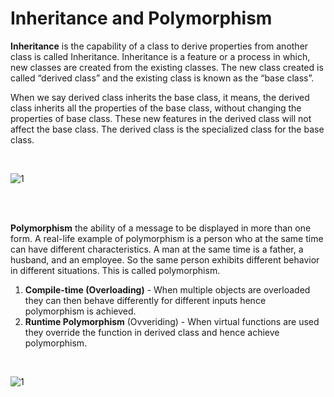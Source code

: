 # Inheritance and Polymorphism

<b>Inheritance</b> is the capability of a class to derive properties from another class is called Inheritance. Inheritance is a feature 
or a process in which, new classes are created from the existing classes. The new class created is called “derived class”
and the existing class is known as the “base class”.

When we say derived class inherits the base class, it means, the derived class inherits all the properties of the base class, without 
changing the properties of base class. These new features in the derived class will not affect the base class. The derived class is the 
specialized class for the base class.

<br>

![1](https://user-images.githubusercontent.com/101444239/199318075-be35d718-b539-42d1-a7e3-f63250348f2e.jpg)

<br>
<br>

<b>Polymorphism</b> the ability of a message to be displayed in more than one form. A real-life example of polymorphism is 
a person who at the same time can have different characteristics. A man at the same time is a father, a husband, and an employee. 
So the same person exhibits different behavior in different situations. This is called polymorphism.
<br>
1. <b>Compile-time (Overloading)</b> - When multiple objects are overloaded they can then behave differently for different inputs
hence polymorphism is achieved.
2. <b>Runtime Polymorphism</b> (Ovveriding) - When virtual functions are used they override the function in derived class and hence achieve polymorphism.
<br>

![1](https://user-images.githubusercontent.com/101444239/199319138-a2ab10df-a573-4cb4-b0ab-608280cba469.png)


